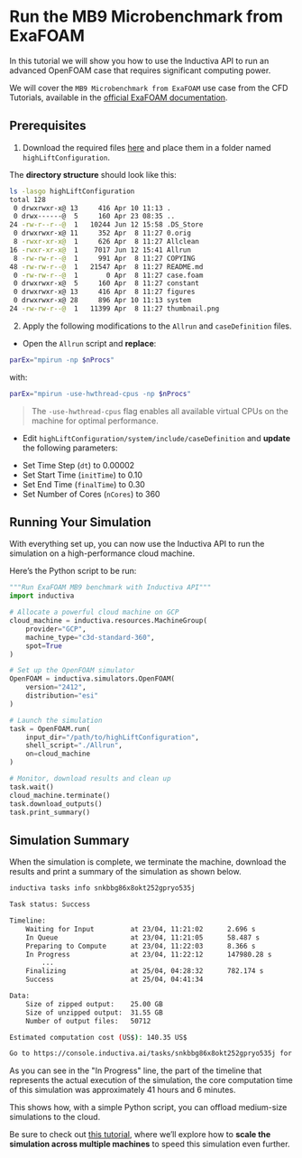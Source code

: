 # Run the MB9 Microbenchmark from ExaFOAM
In this tutorial we will show you how to use the Inductiva API to run an advanced OpenFOAM case that requires significant computing power.

We will cover the `MB9 Microbenchmark from ExaFOAM` use case from the CFD Tutorials, available in the [official ExaFOAM documentation](https://exafoam.eu/benchmarks/).

## Prerequisites

1. Download the required files [here](https://github.com/OpenFOAM/OpenFOAM/tree/25.02/Tutorials/OpenFOAM_CFD/11_2%203D%20Dam%20Break%20with%20Obstacle) and place them in a folder named `highLiftConfiguration`.

The **directory structure** should look like this:
```bash
ls -lasgo highLiftConfiguration
total 128
 0 drwxrwxr-x@ 13     416 Apr 10 11:13 .
 0 drwx------@  5     160 Apr 23 08:35 ..
24 -rw-r--r--@  1   10244 Jun 12 15:58 .DS_Store
 0 drwxrwxr-x@ 11     352 Apr  8 11:27 0.orig
 8 -rwxr-xr-x@  1     626 Apr  8 11:27 Allclean
16 -rwxr-xr-x@  1    7017 Jun 12 15:41 Allrun
 8 -rw-rw-r--@  1     991 Apr  8 11:27 COPYING
48 -rw-rw-r--@  1   21547 Apr  8 11:27 README.md
 0 -rw-rw-r--@  1       0 Apr  8 11:27 case.foam
 0 drwxrwxr-x@  5     160 Apr  8 11:27 constant
 0 drwxrwxr-x@ 13     416 Apr  8 11:27 figures
 0 drwxrwxr-x@ 28     896 Apr 10 11:13 system
24 -rw-rw-r--@  1   11399 Apr  8 11:27 thumbnail.png
```

2. Apply the following modifications to the `Allrun` and `caseDefinition` files.

* Open the `Allrun` script and **replace**:

```bash
parEx="mpirun -np $nProcs"
```

with:

```bash
parEx="mpirun -use-hwthread-cpus -np $nProcs"
```

> The `-use-hwthread-cpus` flag enables all available virtual CPUs on the machine for optimal performance.

* Edit `highLiftConfiguration/system/include/caseDefinition` and **update** the following parameters:
- Set Time Step (`dt`) to 0.00002
- Set Start Time (`initTime`) to 0.10
- Set End Time (`finalTime`) to 0.30
- Set Number of Cores (`nCores`) to 360

## Running Your Simulation
With everything set up, you can now use the Inductiva API to run the simulation on a high-performance cloud machine.

Here’s the Python script to be run:

```python
"""Run ExaFOAM MB9 benchmark with Inductiva API"""
import inductiva

# Allocate a powerful cloud machine on GCP
cloud_machine = inductiva.resources.MachineGroup(
    provider="GCP",
    machine_type="c3d-standard-360",
    spot=True
)

# Set up the OpenFOAM simulator
OpenFOAM = inductiva.simulators.OpenFOAM(
    version="2412",
    distribution="esi"
)

# Launch the simulation
task = OpenFOAM.run(
    input_dir="/path/to/highLiftConfiguration",
    shell_script="./Allrun",
    on=cloud_machine
)

# Monitor, download results and clean up
task.wait()
cloud_machine.terminate()
task.download_outputs()
task.print_summary()
```

## Simulation Summary
When the simulation is complete, we terminate the machine, download the results and print a summary of the simulation as shown below.

```bash
inductiva tasks info snkbbg86x8okt252gpryo535j

Task status: Success

Timeline:
	Waiting for Input         at 23/04, 11:21:02      2.696 s
	In Queue                  at 23/04, 11:21:05      58.487 s
	Preparing to Compute      at 23/04, 11:22:03      8.366 s
	In Progress               at 23/04, 11:22:12      147980.28 s
        ...
	Finalizing                at 25/04, 04:28:32      782.174 s
	Success                   at 25/04, 04:41:34      

Data:
	Size of zipped output:    25.00 GB
	Size of unzipped output:  31.55 GB
	Number of output files:   50712

Estimated computation cost (US$): 140.35 US$

Go to https://console.inductiva.ai/tasks/snkbbg86x8okt252gpryo535j for more details.
```

As you can see in the "In Progress" line, the part of the timeline that represents the actual execution of the simulation, the core computation time of this simulation was approximately 41 hours and 6 minutes.

This shows how, with a simple Python script, you can offload medium-size simulations to the cloud. 

Be sure to check out [this tutorial](mpi-cluster-benchmark), where we’ll explore how to
**scale the simulation across multiple machines** to speed this simulation even further.





